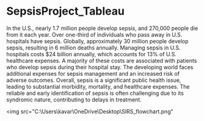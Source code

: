 # SepsisProject_Tableau
In the U.S., nearly 1.7 million people develop sepsis, and 270,000 people die from it each year. Over one-third of individuals who pass away in U.S. hospitals have sepsis. Globally, approximately 30 million people develop sepsis, resulting in 6 million deaths annually. Managing sepsis in U.S. hospitals costs $24 billion annually, which accounts for 13% of U.S. healthcare expenses. A majority of these costs are associated with patients who develop sepsis during their hospital stay. The developing world faces additional expenses for sepsis management and an increased risk of adverse outcomes. Overall, sepsis is a significant public health issue, leading to substantial morbidity, mortality, and healthcare expenses. The reliable and early identification of sepsis is often challenging due to its syndromic nature, contributing to delays in treatment.

<img src="C:\Users\kavar\OneDrive\Desktop\SIRS_flowchart.png"
